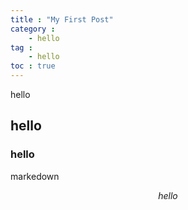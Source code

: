 ```yaml
---
title : "My First Post"
category : 
    - hello
tag : 
    - hello
toc : true
---
```


hello

## hello

### hello

markedown

$$hello$$